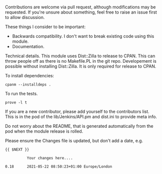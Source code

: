 Contributions are welcome via pull request, although modifications may be
requested.  If you're unsure about something, feel free to raise an issue first
to allow discussion.

These things I consider to be important:

* Backwards compatibility.  I don't want to break existing code using this
  module.
* Documentation.

Technical details.  This module uses Dist::Zilla to release to CPAN.  This can
throw people off as there is no Makefile.PL in the git repo.  Developement is
possible without installing Dist::Zilla.  It is only required for release to
CPAN.

To install dependencies:

    cpanm --installdeps .

To run the tests.

    prove -l t
   
If you are a new contributor, please add yourself to the contributors list.
This is in the pod of the lib/Jenkins/API.pm and dist.ini to provide meta info.

Do not worry about the README, that is generated automatically from the pod
when the module release is rolled.

Please ensure the Changes file is updated, but don't add a date, e.g.

    {{ $NEXT }}

              Your changes here....

    0.18      2021-05-22 08:50:23+01:00 Europe/London

